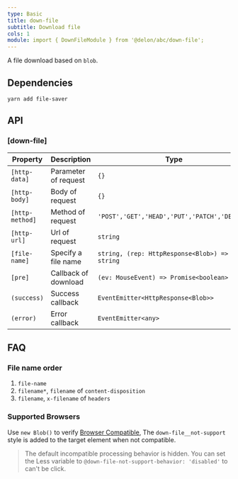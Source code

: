 ```yaml
---
type: Basic
title: down-file
subtitle: Download file
cols: 1
module: import { DownFileModule } from '@delon/abc/down-file';
---
```


A file download based on `blob`.

## Dependencies

```
yarn add file-saver
```

## API

### [down-file]

| Property | Description | Type | Default |
|----------|-------------|------|---------|
| `[http-data]` | Parameter of request | `{}` | - |
| `[http-body]` | Body of request | `{}` | - |
| `[http-method]` | Method of request | `'POST','GET','HEAD','PUT','PATCH','DELETE'` | `'GET'` |
| `[http-url]` | Url of request | `string` | - |
| `[file-name]` | Specify a file name | `string, (rep: HttpResponse<Blob>) => string` | - |
| `[pre]` | Callback of download | `(ev: MouseEvent) => Promise<boolean>` | - |
| `(success)` | Success callback | `EventEmitter<HttpResponse<Blob>>` | - |
| `(error)` | Error callback | `EventEmitter<any>` | - |

## FAQ

### File name order

1. `file-name`
2. `filename*`, `filename` of `content-disposition`
3. `filename`, `x-filename` of `headers`

### Supported Browsers

Use `new Blob()` to verify [Browser Compatible](https://github.com/eligrey/FileSaver.js/#supported-browsers), The `down-file__not-support` style is added to the target element when not compatible.

> The default incompatible processing behavior is hidden. You can set the Less variable to `@down-file-not-support-behavior: 'disabled'` to can't be click.
